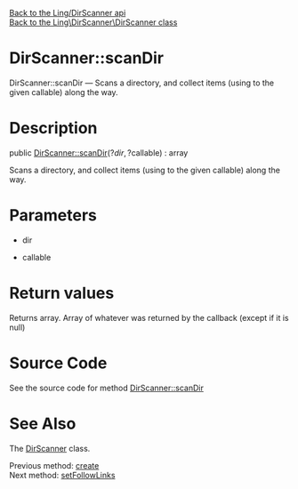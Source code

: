 [Back to the Ling/DirScanner api](https://github.com/lingtalfi/DirScanner/blob/master/doc/api/Ling/DirScanner.md)<br>
[Back to the Ling\DirScanner\DirScanner class](https://github.com/lingtalfi/DirScanner/blob/master/doc/api/Ling/DirScanner/DirScanner.md)


DirScanner::scanDir
================



DirScanner::scanDir — Scans a directory, and collect items (using to the given callable) along the way.




Description
================


public [DirScanner::scanDir](https://github.com/lingtalfi/DirScanner/blob/master/doc/api/Ling/DirScanner/DirScanner/scanDir.md)(?$dir, ?$callable) : array




Scans a directory, and collect items (using to the given callable) along the way.




Parameters
================


- dir

    

- callable

    


Return values
================

Returns array.
Array of whatever was returned by the callback (except if it is null)







Source Code
===========
See the source code for method [DirScanner::scanDir](https://github.com/lingtalfi/DirScanner/blob/master/DirScanner.php#L68-L88)


See Also
================

The [DirScanner](https://github.com/lingtalfi/DirScanner/blob/master/doc/api/Ling/DirScanner/DirScanner.md) class.

Previous method: [create](https://github.com/lingtalfi/DirScanner/blob/master/doc/api/Ling/DirScanner/DirScanner/create.md)<br>Next method: [setFollowLinks](https://github.com/lingtalfi/DirScanner/blob/master/doc/api/Ling/DirScanner/DirScanner/setFollowLinks.md)<br>

